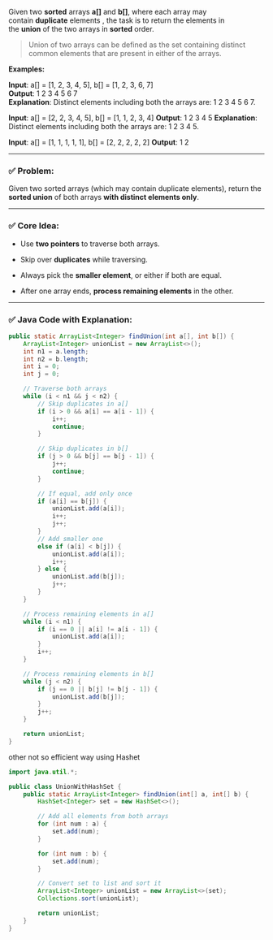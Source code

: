 Given two **sorted** arrays **a[]** and **b[]**, where each array may contain **duplicate** elements , the task is to return the elements in the **union** of the two arrays in **sorted** order.

> Union of two arrays can be defined as the set containing distinct common elements that are present in either of the arrays.

**Examples:**

**Input**: a[] = [1, 2, 3, 4, 5], b[] = [1, 2, 3, 6, 7]  
**Output**: 1 2 3 4 5 6 7  
**Explanation**: Distinct elements including both the arrays are: 1 2 3 4 5 6 7.

**Input**: a[] = [2, 2, 3, 4, 5], b[] = [1, 1, 2, 3, 4]
**Output**: 1 2 3 4 5
**Explanation**: Distinct elements including both the arrays are: 1 2 3 4 5.

**Input**: a[] = [1, 1, 1, 1, 1], b[] = [2, 2, 2, 2, 2]
**Output**: 1 2

----------------------------------------------------------------------------------------------
### ✅ Problem:

Given two sorted arrays (which may contain duplicate elements), return the **sorted union** of both arrays **with distinct elements only**.

---

### ✅ Core Idea:

- Use **two pointers** to traverse both arrays.
    
- Skip over **duplicates** while traversing.
    
- Always pick the **smaller element**, or either if both are equal.
    
- After one array ends, **process remaining elements** in the other.
    

---

### ✅ Java Code with Explanation:

```java
public static ArrayList<Integer> findUnion(int a[], int b[]) {
    ArrayList<Integer> unionList = new ArrayList<>();
    int n1 = a.length;
    int n2 = b.length;
    int i = 0;
    int j = 0;

    // Traverse both arrays
    while (i < n1 && j < n2) {
        // Skip duplicates in a[]
        if (i > 0 && a[i] == a[i - 1]) {
            i++;
            continue;
        }

        // Skip duplicates in b[]
        if (j > 0 && b[j] == b[j - 1]) {
            j++;
            continue;
        }

        // If equal, add only once
        if (a[i] == b[j]) {
            unionList.add(a[i]);
            i++;
            j++;
        }
        // Add smaller one
        else if (a[i] < b[j]) {
            unionList.add(a[i]);
            i++;
        } else {
            unionList.add(b[j]);
            j++;
        }
    }

    // Process remaining elements in a[]
    while (i < n1) {
        if (i == 0 || a[i] != a[i - 1]) {
            unionList.add(a[i]);
        }
        i++;
    }

    // Process remaining elements in b[]
    while (j < n2) {
        if (j == 0 || b[j] != b[j - 1]) {
            unionList.add(b[j]);
        }
        j++;
    }

    return unionList;
}

```

other not so efficient way using Hashet

```java
import java.util.*;

public class UnionWithHashSet {
    public static ArrayList<Integer> findUnion(int[] a, int[] b) {
        HashSet<Integer> set = new HashSet<>();

        // Add all elements from both arrays
        for (int num : a) {
            set.add(num);
        }

        for (int num : b) {
            set.add(num);
        }

        // Convert set to list and sort it
        ArrayList<Integer> unionList = new ArrayList<>(set);
        Collections.sort(unionList);

        return unionList;
    }
}

```

